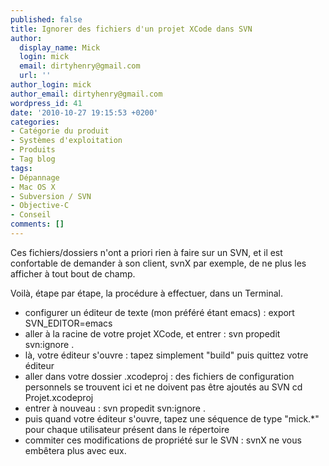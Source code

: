 ```yaml
---
published: false
title: Ignorer des fichiers d'un projet XCode dans SVN
author:
  display_name: Mick
  login: mick
  email: dirtyhenry@gmail.com
  url: ''
author_login: mick
author_email: dirtyhenry@gmail.com
wordpress_id: 41
date: '2010-10-27 19:15:53 +0200'
categories:
- Catégorie du produit
- Systèmes d'exploitation
- Produits
- Tag blog
tags:
- Dépannage
- Mac OS X
- Subversion / SVN
- Objective-C
- Conseil
comments: []
---
```

Ces fichiers/dossiers n'ont a priori rien à faire sur un SVN, et il est confortable de demander à son client, svnX par exemple, de ne plus les afficher à tout bout de champ.

Voilà, étape par étape, la procédure à effectuer, dans un Terminal.

- configurer un éditeur de texte (mon préféré étant emacs) : <cadre>export SVN_EDITOR=emacs</cadre>
- aller à la racine de votre projet XCode, et entrer : <cadre>svn propedit svn:ignore .</cadre>
- là, votre éditeur s'ouvre : tapez simplement "build" puis quittez votre éditeur
- aller dans votre dossier <Projet>.xcodeproj : des fichiers de configuration personnels se trouvent ici et ne doivent pas être ajoutés au SVN <cadre>cd Projet.xcodeproj</cadre>
- entrer à nouveau : <cadre>svn propedit svn:ignore .</cadre>
- puis quand votre éditeur s'ouvre, tapez une séquence de type "mick.*" pour chaque utilisateur présent dans le répertoire
- commiter ces modifications de propriété sur le SVN : svnX ne vous embêtera plus avec eux.
